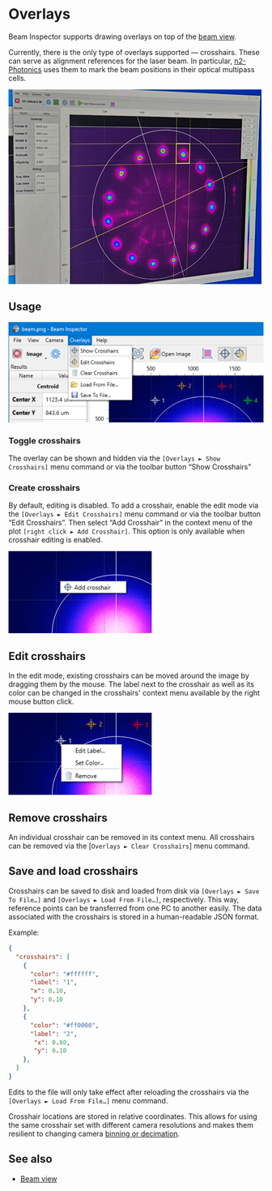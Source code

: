 # Overlays

Beam Inspector supports drawing overlays on top of the [beam view](./plot.md).

Currently, there is the only type of overlays supported — crosshairs. These can serve as alignment references for the laser beam. In particular, [n2-Photonics](https://www.n2-photonics.de) uses them to mark the beam positions in their optical multipass cells.

![Screenshot](./img/crosshairs.png)

## Usage

![Screenshot](./img/overlays.png)

### Toggle crosshairs

The overlay can be shown and hidden via the `[Overlays ► Show Crosshairs]` menu command or via the toolbar button “Show Crosshairs”

### Create crosshairs

By default, editing is disabled. To add a crosshair, enable the edit mode via the `[Overlays ► Edit Crosshairs]` menu command or via the toolbar button “Edit Crosshairs”. Then select “Add Crosshair” in the context menu of the plot `[right click ► Add Crosshair]`. This option is only available when crosshair editing is enabled.

![Add crosshair](./img/crosshair_add.png)

## Edit crosshairs

In the edit mode, existing crosshairs can be moved around the image by dragging them by the mouse. The label next to the crosshair as well as its color can be changed in the crosshairs' context menu available by the right mouse button click.

![Edit crosshair](./img/crosshair_menu.png)

## Remove crosshairs

An individual crosshair can be removed in its context menu. All crosshairs can be removed via the [`Overlays ► Clear Crosshairs`] menu command.

## Save and load crosshairs

Crosshairs can be saved to disk and loaded from disk via `[Overlays ► Save To File…]` and `[Overlays ► Load From File…]`, respectively. This way, reference points can be transferred from one PC to another easily. The data associated with the crosshairs is stored in a human-readable JSON format.

Example:

```json
{
  "crosshairs": [
    {
      "color": "#ffffff",
      "label": "1",
      "x": 0.10,
      "y": 0.10
    },
    {
      "color": "#ff0000",
      "label": "2",
       "x": 0.80,
       "y": 0.10
    },
  ]
}
```

Edits to the file will only take effect after reloading the crosshairs via the `[Overlays ► Load From File…]` menu command.

Crosshair locations are stored in relative coordinates. This allows for using the same crosshair set with different camera resolutions and makes them resilient to changing camera [binning or decimation](./cam_settings_hard.md#resolution-reduction).

## See also

- [Beam view](./plot.md)

&nbsp;
